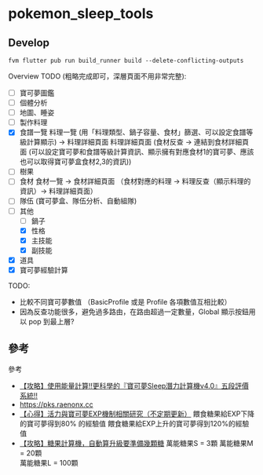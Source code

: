 # pokemon_sleep_tools

## Develop

```shell
fvm flutter pub run build_runner build --delete-conflicting-outputs
```

Overview TODO (粗略完成即可，深層頁面不用非常完整):

- [ ] 寶可夢圖鑑
- [ ] 個體分析
- [ ] 地圖、睡姿
- [ ] 製作料理
- [x] 食譜一覽
  料理一覽 (用「料理類型、鍋子容量、食材」篩選、可以設定食譜等級計算顯示) -> 料理詳細頁面
  料理詳細頁面 (食材反查 -> 連結到食材詳細頁面 (可以設定寶可夢和食譜等級計算資訊、顯示擁有對應食材1的寶可夢、應該也可以取得寶可夢盒食材2,3的資訊))
- [ ] 樹果
- [ ] 食材
  食材一覽 -> 食材詳細頁面 （食材對應的料理 -> 料理反查（顯示料理的資訊）-> 料理詳細頁面）
- [ ] 隊伍 (寶可夢盒、隊伍分析、自動組隊)
- [ ] 其他
    - [ ] 鍋子
    - [x] 性格
    - [x] 主技能
    - [x] 副技能
- [x] 道具
- [x] 寶可夢經驗計算

TODO:

- 比較不同寶可夢數值 （BasicProfile 或是 Profile 各項數值互相比較）
- 因為反查功能很多，避免過多路由，在路由超過一定數量，Global 顯示按鈕用以 pop 到最上層?

## 參考

參考

- [【攻略】使用能量計算!!更科學的『寶可夢Sleep潛力計算機v4.0』五段評價系統!!](https://forum.gamer.com.tw/C.php?bsn=36685&snA=913)
- https://pks.raenonx.cc
- [【心得】活力與寶可夢EXP機制相關研究（不定期更新）](https://forum.gamer.com.tw/C.php?bsn=36685&snA=612)
    餵食糖果給EXP下降的寶可夢得到80% 的經驗值
    餵食糖果給EXP上升的寶可夢得到120%的經驗值
- [【攻略】糖果計算機，自動算升級要準備幾顆糖](https://forum.gamer.com.tw/C.php?bsn=36685&snA=1045)
    萬能糖果S = 3顆
    萬能糖果M = 20顆    
    萬能糖果L = 100顆

